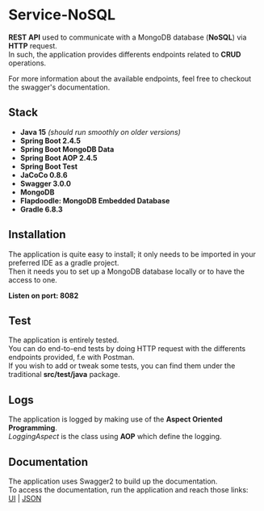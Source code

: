 # Service-NoSQL

**REST API** used to communicate with a MongoDB database (**NoSQL**) via **HTTP** request. <br>
In such, the application provides differents endpoints related to **CRUD** operations.

For more information about the available endpoints, feel free to checkout the swagger's documentation.


## Stack

- **Java 15** *(should run smoothly on older versions)*
- **Spring Boot 2.4.5**
- **Spring Boot MongoDB Data**
- **Spring Boot AOP 2.4.5**
- **Spring Boot Test**
- **JaCoCo 0.8.6**
- **Swagger 3.0.0**
- **MongoDB**
- **Flapdoodle: MongoDB Embedded Database**
- **Gradle 6.8.3**


## Installation

The application is quite easy to install; it only needs to be imported in your preferred IDE as a gradle project. <br>
Then it needs you to set up a MongoDB database locally or to have the access to one. <br>

**Listen on port: 8082**


## Test

The application is entirely tested. <br>
You can do end-to-end tests by doing HTTP request with the differents endpoints provided, f.e with Postman. <br>
If you wish to add or tweak some tests, you can find them under the traditional **src/test/java** package. <br>


## Logs

The application is logged by making use of the **Aspect Oriented Programming**. <br>
*LoggingAspect* is the class using **AOP** which define the logging. <br>


## Documentation

The application uses Swagger2 to build up the documentation. <br>
To access the documentation, run the application and reach those links: <br>
[UI](http://localhost:8082/swagger-ui/) | [JSON](http://localhost:8082/v2/api-docs)



